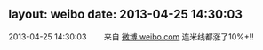 layout: weibo
date: 2013-04-25 14:30:03
---
<meta name="referrer" content="no-referrer" />

2013-04-25 14:30:03  &nbsp;&nbsp;&nbsp;&nbsp;&nbsp;&nbsp; 来自 <a href="http://weibo.com/" rel="nofollow">微博 weibo.com</a>
连米线都涨了10%+!! ​​​
